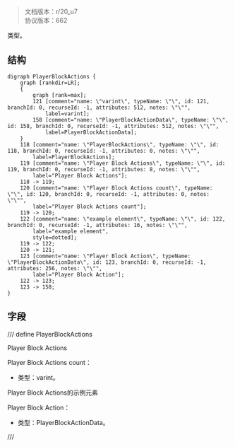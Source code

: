 # <!-- md:samp PlayerBlockActions -->

> 文档版本：r/20_u7<br/>协议版本：662

<!-- md:samp PlayerBlockActions -->类型。

## 结构

```viz
digraph PlayerBlockActions {
	graph [rankdir=LR];
	{
		graph [rank=max];
		121	[comment="name: \"varint\", typeName: \"\", id: 121, branchId: 0, recurseId: -1, attributes: 512, notes: \"\"",
			label=varint];
		158	[comment="name: \"PlayerBlockActionData\", typeName: \"\", id: 158, branchId: 0, recurseId: -1, attributes: 512, notes: \"\"",
			label=PlayerBlockActionData];
	}
	118	[comment="name: \"PlayerBlockActions\", typeName: \"\", id: 118, branchId: 0, recurseId: -1, attributes: 0, notes: \"\"",
		label=PlayerBlockActions];
	119	[comment="name: \"Player Block Actions\", typeName: \"\", id: 119, branchId: 0, recurseId: -1, attributes: 8, notes: \"\"",
		label="Player Block Actions"];
	118 -> 119;
	120	[comment="name: \"Player Block Actions count\", typeName: \"\", id: 120, branchId: 0, recurseId: -1, attributes: 0, notes: \"\"",
		label="Player Block Actions count"];
	119 -> 120;
	122	[comment="name: \"example element\", typeName: \"\", id: 122, branchId: 0, recurseId: -1, attributes: 16, notes: \"\"",
		label="example element",
		style=dotted];
	119 -> 122;
	120 -> 121;
	123	[comment="name: \"Player Block Action\", typeName: \"PlayerBlockActionData\", id: 123, branchId: 0, recurseId: -1, attributes: 256, notes: \"\"",
		label="Player Block Action"];
	122 -> 123;
	123 -> 158;
}

```

## 字段

/// define
PlayerBlockActions

Player Block Actions

Player Block Actions count：<!-- md:samp varint -->

- 类型：varint。

Player Block Actions的示例元素

Player Block Action：[<!-- md:samp PlayerBlockActionData -->](refs/protocols/types/PlayerBlockActionData.md)

- 类型：PlayerBlockActionData。


///
